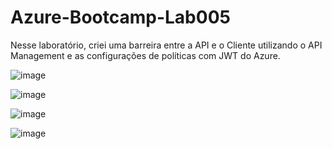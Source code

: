 # Azure-Bootcamp-Lab005
Nesse laboratório, criei uma barreira entre a API e o Cliente utilizando o API Management e as configurações de políticas com JWT do Azure.

![image](https://github.com/user-attachments/assets/9bf0836b-e4e1-42f4-b323-1673fbfadde4)

![image](https://github.com/user-attachments/assets/fd0d0a24-d069-4a52-a549-91146ad752cd)

![image](https://github.com/user-attachments/assets/9ae48142-1316-4234-a4ad-7644290b6b2a)

![image](https://github.com/user-attachments/assets/c838324c-b80f-4d1a-9bc9-00929cc013c3)

